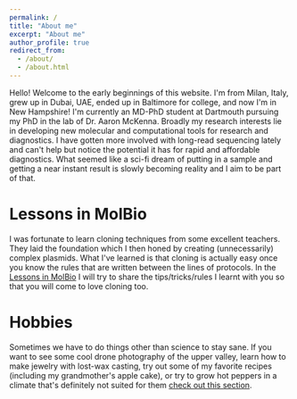 ```yaml
---
permalink: /
title: "About me"
excerpt: "About me"
author_profile: true
redirect_from: 
  - /about/
  - /about.html
---
```


Hello! Welcome to the early beginnings of this website. I'm from Milan, Italy, grew up in Dubai, UAE, ended up in Baltimore for college, and now I'm in New Hampshire! I'm currently an MD-PhD student at Dartmouth pursuing my PhD in the lab of Dr. Aaron McKenna. Broadly my research interests lie in developing new molecular and computational tools for research and diagnostics. I have gotten more involved with long-read sequencing lately and can't help but notice the potential it has for rapid and affordable diagnostics. What seemed like a sci-fi dream of putting in a sample and getting a near instant result is slowly becoming reality and I aim to be part of that. 

Lessons in MolBio
======
I was fortunate to learn cloning techniques from some excellent teachers. They laid the foundation which I then honed by creating (unnecessarily) complex plasmids. What I've learned is that cloning is actually easy once you know the rules that are written between the lines of protocols. In the [Lessons in MolBio](https://femiliani.github.io/year-archive/) I will try to share the tips/tricks/rules I learnt with you so that you will come to love cloning too. 

Hobbies 
======
Sometimes we have to do things other than science to stay sane. If you want to see some cool drone photography of the upper valley, learn how to make jewelry with lost-wax casting, try out some of my favorite recipes (including my grandmother's apple cake), or try to grow hot peppers in a climate that's definitely not suited for them [check out this section](https://femiliani.github.io/hobbies/). 

<!--
header
======
text

header2
------
text

**subheading**
text



How to edit your site's GitHub repository
------
Many people use a git client to create files on their local computer and then push them to GitHub's servers. If you are not familiar with git, you can directly edit these configuration and markdown files directly in the github.com interface. Navigate to a file (like [this one](https://github.com/academicpages/academicpages.github.io/blob/master/_talks/2012-03-01-talk-1.md) and click the pencil icon in the top right of the content preview (to the right of the "Raw | Blame | History" buttons). You can delete a file by clicking the trashcan icon to the right of the pencil icon. You can also create new files or upload files by navigating to a directory and clicking the "Create new file" or "Upload files" buttons. 

Example: editing a markdown file for a talk
![Editing a markdown file for a talk](/images/editing-talk.png)

For more info
------
More info about configuring academicpages can be found in [the guide](https://academicpages.github.io/markdown/). The [guides for the Minimal Mistakes theme](https://mmistakes.github.io/minimal-mistakes/docs/configuration/) (which this theme was forked from) might also be helpful.
-->
